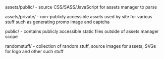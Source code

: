 assets/public/ - source CSS/SASS/JavaScript for assets manager to parse

assets/private/ - non-publicly accessible assets used by site for various stuff such as generating promo image and captcha

public/ - contains publicly accessible static files outside of assets manager scope

randomstuff/ - collection of random stuff, source images for assets, SVGs for logo and other such stuff